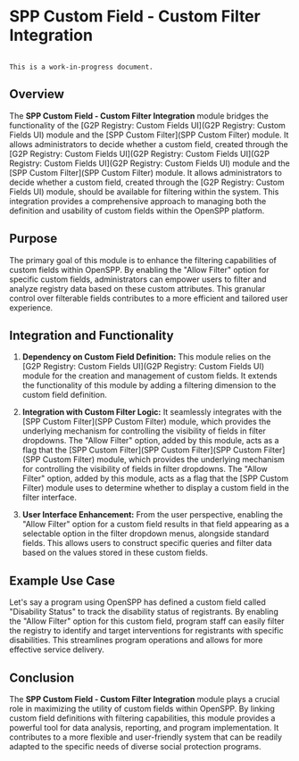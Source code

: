 # SPP Custom Field - Custom Filter Integration

```{warning}

This is a work-in-progress document.
```

## Overview

The **SPP Custom Field - Custom Filter Integration** module bridges the functionality of the [G2P Registry: Custom Fields UI](G2P Registry: Custom Fields UI) module and the [SPP Custom Filter](SPP Custom Filter) module. It allows administrators to decide whether a custom field, created through the [G2P Registry: Custom Fields UI](G2P Registry: Custom Fields UI](G2P Registry: Custom Fields UI](G2P Registry: Custom Fields UI) module and the [SPP Custom Filter](SPP Custom Filter) module. It allows administrators to decide whether a custom field, created through the [G2P Registry: Custom Fields UI) module, should be available for filtering within the system. This integration provides a comprehensive approach to managing both the definition and usability of custom fields within the OpenSPP platform.

## Purpose

The primary goal of this module is to enhance the filtering capabilities of custom fields within OpenSPP. By enabling the "Allow Filter" option for specific custom fields, administrators can empower users to filter and analyze registry data based on these custom attributes. This granular control over filterable fields contributes to a more efficient and tailored user experience.

## Integration and Functionality

1. **Dependency on Custom Field Definition:** This module relies on the [G2P Registry: Custom Fields UI](G2P Registry: Custom Fields UI) module for the creation and management of custom fields. It extends the functionality of this module by adding a filtering dimension to the custom field definition.

2. **Integration with Custom Filter Logic:** It seamlessly integrates with the [SPP Custom Filter](SPP Custom Filter) module, which provides the underlying mechanism for controlling the visibility of fields in filter dropdowns. The "Allow Filter" option, added by this module, acts as a flag that the [SPP Custom Filter](SPP Custom Filter](SPP Custom Filter](SPP Custom Filter) module, which provides the underlying mechanism for controlling the visibility of fields in filter dropdowns. The "Allow Filter" option, added by this module, acts as a flag that the [SPP Custom Filter) module uses to determine whether to display a custom field in the filter interface.

3. **User Interface Enhancement:** From the user perspective, enabling the "Allow Filter" option for a custom field results in that field appearing as a selectable option in the filter dropdown menus, alongside standard fields. This allows users to construct specific queries and filter data based on the values stored in these custom fields.

## Example Use Case

Let's say a program using OpenSPP has defined a custom field called "Disability Status" to track the disability status of registrants.  By enabling the "Allow Filter" option for this custom field, program staff can easily filter the registry to identify and target interventions for registrants with specific disabilities.  This streamlines program operations and allows for more effective service delivery.

## Conclusion

The **SPP Custom Field - Custom Filter Integration** module plays a crucial role in maximizing the utility of custom fields within OpenSPP. By linking custom field definitions with filtering capabilities, this module provides a powerful tool for data analysis, reporting, and program implementation. It contributes to a more flexible and user-friendly system that can be readily adapted to the specific needs of diverse social protection programs. 
